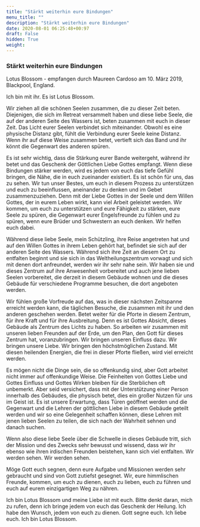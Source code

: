```yaml
---
title: "Stärkt weiterhin eure Bindungen"
menu_title: ""
description: "Stärkt weiterhin eure Bindungen"
date: 2020-08-01 06:25:48+00:97
draft: False
hidden: True
weight:
---
```

### Stärkt weiterhin eure Bindungen

Lotus Blossom - empfangen durch Maureen Cardoso am 10. März 2019, Blackpool, England.

Ich bin mit ihr. Es ist Lotus Blossom.

Wir ziehen all die schönen Seelen zusammen, die zu dieser Zeit beten. Diejenigen, die sich im Retreat versammelt haben und diese liebe Seele, die auf der anderen Seite des Wassers ist, beten zusammen mit euch in dieser Zeit. Das Licht eurer Seelen verbindet sich miteinander. Obwohl es eine physische Distanz gibt, fühlt die Verbindung eurer Seele keine Distanz. Wenn ihr auf diese Weise zusammen betet, vertieft sich das Band und ihr könnt die Gegenwart des anderen spüren.

Es ist sehr wichtig, dass die Stärkung eurer Bande weitergeht, während ihr betet und das Geschenk der Göttlichen Liebe Gottes empfangt. Wenn diese Bindungen stärker werden, wird es jedem von euch das tiefe Gefühl bringen, die Nähe, die in euch zueinander existiert. Es ist schön für uns, das zu sehen. Wir tun unser Bestes, um euch in diesem Prozess zu unterstützen und euch zu beeinflussen, aneinander zu denken und im Gebet zusammenzuziehen. Denn mit der Liebe Gottes in der Seele und dem Willen Gottes, der in eurem Leben wirkt, kann viel Arbeit geleistet werden. Wir kommen, um euch zu unterstützen und eure Fähigkeit zu stärken, eure Seele zu spüren, die Gegenwart eurer Engelsfreunde zu fühlen und zu spüren, wenn eure Brüder und Schwestern an euch denken. Wir helfen euch dabei.

Während diese liebe Seele, mein Schützling, ihre Reise angetreten hat und auf den Willen Gottes in ihrem Leben gehört hat, befindet sie sich auf der anderen Seite des Wassers. Während sich ihre Zeit an diesem Ort zu entfalten beginnt und sie sich in das Weltheilungszentrum vorwagt und sich mit denen dort anfreundet, werden wir ihr sehr nahe sein. Wir haben sie und dieses Zentrum auf ihre Anwesenheit vorbereitet und auch jene lieben Seelen vorbereitet, die derzeit in diesem Gebäude wohnen und die dieses Gebäude für verschiedene Programme besuchen, die dort angeboten werden.

Wir fühlen große Vorfreude auf das, was in dieser nächsten Zeitspanne erreicht werden kann, die täglichen Besuche, die zusammen mit ihr und den anderen geschehen werden. Betet weiter für die Pforte in diesem Zentrum, für ihre Kraft und für ihre Ausbreitung. Denn es ist Gottes Absicht, dieses Gebäude als Zentrum des Lichts zu haben. So arbeiten wir zusammen mit unseren lieben Freunden auf der Erde, um den Plan, den Gott für dieses Zentrum hat, voranzubringen. Wir bringen unseren Einfluss dazu. Wir bringen unsere Liebe. Wir bringen den höchstmöglichen Zustand. Mit diesen heilenden Energien, die frei in dieser Pforte fließen, wird viel erreicht werden.

Es mögen nicht die Dinge sein, die so offenkundig sind, aber Gott arbeitet nicht immer auf offenkundige Weise. Die Feinheiten von Gottes Liebe und Gottes Einfluss und Gottes Wirken bleiben für die Sterblichen oft unbemerkt. Aber seid versichert, dass mit der Unterstützung einer Person innerhalb des Gebäudes, die physisch betet, dies ein großer Nutzen für uns im Geist ist. Es ist unsere Erwartung, dass Türen geöffnet werden und die Gegenwart und die Lehren der göttlichen Liebe in diesem Gebäude geteilt werden und wir so eine Gelegenheit schaffen können, diese Lehren mit jenen lieben Seelen zu teilen, die sich nach der Wahrheit sehnen und danach suchen.

Wenn also diese liebe Seele über die Schwelle in dieses Gebäude tritt, sich der Mission und des Zwecks sehr bewusst und wissend, dass wir ihr ebenso wie ihren irdischen Freunden beistehen, kann sich viel entfalten. Wir werden sehen. Wir werden sehen.

Möge Gott euch segnen, denn eure Aufgabe und Missionen werden sehr gebraucht und sind von Gott zutiefst gesegnet. Wir, eure himmlischen Freunde, kommen, um euch zu dienen, euch zu lieben, euch zu führen und euch auf eurem einzigartigen Weg zu nähren.

Ich bin Lotus Blossom und meine Liebe ist mit euch. Bitte denkt daran, mich zu rufen, denn ich bringe jedem von euch das Geschenk der Heilung. Ich habe den Wunsch, jedem von euch zu dienen. Gott segne euch. Ich liebe euch. Ich bin Lotus Blossom.
